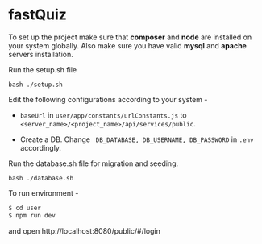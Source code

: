 # fastQuiz

To set up the project make sure that **composer** and **node** are installed on your system globally. Also make sure you have valid **mysql** and **apache** servers installation.

Run the setup.sh file

```
bash ./setup.sh
```

Edit the following configurations according to your system - 
* `baseUrl`   in `user/app/constants/urlConstants.js` to `<server_name>/<project_name>/api/services/public`.

* Create a DB. Change  `
DB_DATABASE,
DB_USERNAME,
DB_PASSWORD` in `.env` accordingly.


Run the database.sh file for migration and seeding.
```
bash ./database.sh
```


To run environment - 
```sh
$ cd user
$ npm run dev
```

and open http://localhost:8080/public/#/login

